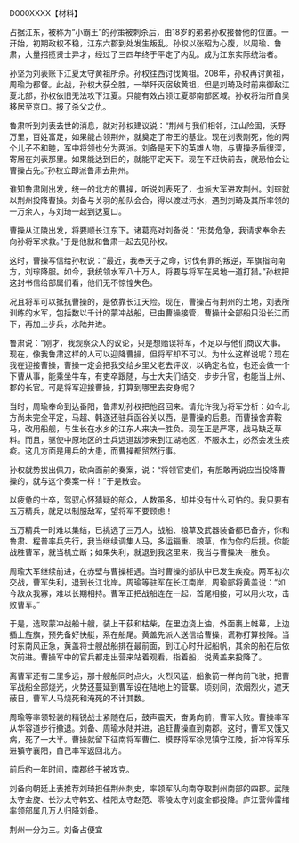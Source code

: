 D000XXXX【材料】

占据江东，被称为“小霸王”的孙策被刺杀后，由18岁的弟弟孙权接替他的位置。一开始，初期政权不稳，江东六郡到处发生叛乱。孙权以张昭为心腹，以周瑜、鲁肃，大量招揽贤士异才，经过了三四年终于平定了内乱。成为江东实际统治者。

孙坚为刘表账下江夏太守黄祖所杀。孙权往西讨伐黄祖。208年，孙权再讨黄祖，周瑜为都督。此战，孙权大获全胜，一举歼灭宿敌黄祖，但是刘琦及时前来御敌江夏北部，孙权依旧无法攻下江夏。只能有效占领江夏郡南部区域。孙权将治所自吴移居至京口。报了杀父之仇。

鲁肃听到刘表去世的消息，就对孙权建议说：“荆州与我们相邻，江山险固，沃野万里，百姓富足，如果能占领荆州，就奠定了帝王的基业。现在刘表刚死，他的两个儿子不和睦，军中将领也分为两派。刘备是天下的英雄人物，与曹操矛盾很深，寄居在刘表那里。如果能达到目的，就能平定天下。现在不赶快前去，就恐怕会让曹操占先。”孙权立即派鲁肃去荆州。

谁知鲁肃刚出发，统一的北方的曹操，听说刘表死了，也派大军进攻荆州。刘琮就以荆州投降曹操。刘备与关羽的船队会合，得以渡过沔水，遇到刘琦及其所率领的一万余人，与刘琦一起到达夏口。

曹操从江陵出发，将要顺长江东下。诸葛亮对刘备说：“形势危急，我请求奉命去向孙将军求救。”于是他就和鲁肃一起去见孙权。

这时，曹操写信给孙权说：“最近，我奉天子之命，讨伐有罪的叛逆，军旗指向南方，刘琮降服。如今，我统领水军八十万人，将要与将军在吴地一道打猎。”孙权把这封书信给部属们看，他们无不惊惶失色。

况且将军可以抵抗曹操的，是依靠长江天险。现在，曹操占有荆州的土地，刘表所训练的水军，包括数以千计的蒙冲战船，已由曹操接管，曹操计全部船只沿长江而下，再加上步兵，水陆并进。

鲁肃说：“刚才，我观察众人的议论，只是想贻误将军，不足以与他们商议大事。现在，像我鲁肃这样的人可以迎降曹操，但将军却不可以。为什么这样说呢？现在我在迎接曹操，曹操一定会把我交给乡里父老去评议，以确定名位，也还会做一个下曹从事，能乘坐牛车，有吏卒跟随，与士大夫们结交，步步升官，也能当上州、郡的长官。可是将军迎接曹操，打算到哪里去安身呢？

当时，周瑜奉命到达番阳，鲁肃劝孙权把他召回来。请允许我为将军分析：如今北方尚未完全平定，马超、韩遂还驻兵函谷关以西，是曹操的后患。而曹操舍弃鞍马，改用船舰，与生长在水乡的江东人来决一胜负。现在正是严寒，战马缺乏草料。而且，驱使中原地区的士兵远道跋涉来到江湖地区，不服水土，必然会发生疾疫。这几方面是用兵的大患，而曹操都贸然行事。

孙权就势拔出佩刀，砍向面前的奏案，说：“将领官吏们，有胆敢再说应当投降曹操的，就与这个奏案一样！”于是散会。

以疲惫的士卒，驾驭心怀猜疑的部众，人数虽多，却并没有什么可怕的。我只要有五万精兵，就足以制服敌军，望将军不要顾虑！

五万精兵一时难以集结，已挑选了三万人，战船、粮草及武器装备都已备齐，你和鲁肃、程普率兵先行，我当继续调集人马，多运辎重、粮草，作为你的后援。你能战胜曹军，就当机立断；如果失利，就退到我这里来，我当与曹操决一胜负。



周瑜大军继续前进，在赤壁与曹操相遇。当时曹操的部队中已发生疾疫。两军初次交战，曹军失利，退到长江北岸。周瑜等驻军在长江南岸，周瑜部将黄盖说：“如今敌众我寡，难以长期相持。曹军正把战船连在一起，首尾相接，可以用火攻，击败曹军。”

于是，选取蒙冲战船十艘，装上干荻和枯柴，在里边浇上油，外面裹上帷幕，上边插上旌旗，预先备好快艇，系在船尾。黄盖先派人送信给曹操，谎称打算投降。当时东南风正急，黄盖将士艘战船排在最前面，到江心时升起船帆，其余的船在后依次前进。曹操军中的官兵都走出营来站着观看，指着船，说黄盖来投降了。

离曹军还有二里多远，那十艘船同时点火，火烈风猛，船象箭一样向前飞驶，把曹军战船全部烧光，火势还蔓延到曹军设在陆地上的营寨。顷刻间，浓烟烈火，遮天蔽日，曹军人马烧死和淹死的不计其数。

周瑜等率领轻装的精锐战士紧随在后，鼓声震天，奋勇向前，曹军大败。曹操率军从华容道步行撤退。刘备、周瑜水陆并进，追赶曹操直到南郡。这时，曹军又饿又病，死了一大半。曹操就留下征南将军曹仁、模野将军徐晃镇守江陵，折冲将军乐进镇守襄阳，自己率军返回北方。



前后约一年时间，南郡终于被攻克。

刘备向朝廷上表推荐刘琦担任荆州刺史，率领军队向南夺取荆州南部的四郡。武陵太守金旋、长沙太守韩玄、桂阳太守赵范、零陵太守刘度全都投降。庐江营帅雷绪率领部属几万人归降刘备。

荆州一分为三。刘备占便宜






















